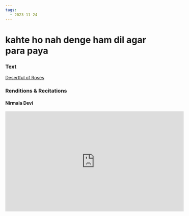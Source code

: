```yaml
---
tags:
  - 2023-11-24
---
```

# kahte ho nah denge ham dil agar para paya

### Text
[Desertful of Roses](https://franpritchett.com/00ghalib/004/index_004.html)

### Renditions & Recitations

#### Nirmala Devi

<iframe width="560" height="315" src="https://www.youtube.com/embed/6hH_Ys5QfEU" title="YouTube video player" frameborder="0" allow="accelerometer; autoplay; clipboard-write; encrypted-media; gyroscope; picture-in-picture" allowfullscreen></iframe>


